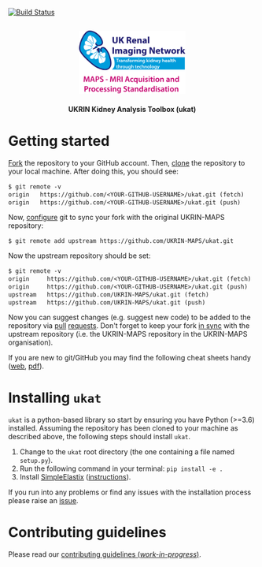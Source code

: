 [![Build Status](https://travis-ci.com/UKRIN-MAPS/ukat.svg?token=7aU73aCyDpzGTeY9Af2j&branch=master)](https://travis-ci.com/UKRIN-MAPS/ukat)

<h2 align="center"><img src="images/logo.png" height="128"></h2>
<p align="center"><strong>UKRIN Kidney Analysis Toolbox (ukat) </strong></p>

# Getting started
[Fork](https://help.github.com/en/github/getting-started-with-github/fork-a-repo) the repository to your GitHub account. Then, [clone](https://help.github.com/en/github/getting-started-with-github/fork-a-repo#step-2-create-a-local-clone-of-your-fork) the repository to your local machine. After doing this, you should see:

    $ git remote -v
    origin   https://github.com/<YOUR-GITHUB-USERNAME>/ukat.git (fetch)
    origin   https://github.com/<YOUR-GITHUB-USERNAME>/ukat.git (push)

Now, [configure](https://help.github.com/en/github/getting-started-with-github/fork-a-repo#step-3-configure-git-to-sync-your-fork-with-the-original-spoon-knife-repository) git to sync your fork with the original UKRIN-MAPS repository:

    $ git remote add upstream https://github.com/UKRIN-MAPS/ukat.git

Now the upstream repository should be set:

    $ git remote -v
    origin     https://github.com/<YOUR-GITHUB-USERNAME>/ukat.git (fetch)
    origin     https://github.com/<YOUR-GITHUB-USERNAME>/ukat.git (push)
    upstream   https://github.com/UKRIN-MAPS/ukat.git (fetch)
    upstream   https://github.com/UKRIN-MAPS/ukat.git (push)

Now you can suggest changes (e.g. suggest new code) to be added to the repository via [pull](https://help.github.com/en/github/getting-started-with-github/github-glossary#pull-request) [requests](https://help.github.com/en/github/collaborating-with-issues-and-pull-requests/creating-a-pull-request-from-a-fork). Don't forget to keep your fork [in sync](https://help.github.com/en/github/collaborating-with-issues-and-pull-requests/syncing-a-fork) with the upstream repository (i.e. the UKRIN-MAPS repository in the UKRIN-MAPS organisation).

If you are new to git/GitHub you may find the following cheat sheets handy ([web](https://github.github.com/training-kit/downloads/github-git-cheat-sheet/), [pdf](https://github.github.com/training-kit/downloads/github-git-cheat-sheet.pdf)).

# Installing `ukat`

`ukat` is a python-based library so start by ensuring you have Python (>=3.6) installed. Assuming the repository has been cloned to your machine as described above, the following steps should install `ukat`.

1. Change to the `ukat` root directory (the one containing a file named `setup.py`).
2. Run the following command in your terminal: `pip install -e . `
3. Install [SimpleElastix](https://simpleelastix.github.io/) ([instructions](https://simpleelastix.readthedocs.io/GettingStarted.html)).

If you run into any problems or find any issues with the installation process please raise an [issue](https://github.com/UKRIN-MAPS/ukat/issues).

# Contributing guidelines
Please read our [contributing guidelines (*work-in-progress*)](.github/CONTRIBUTING.md).
